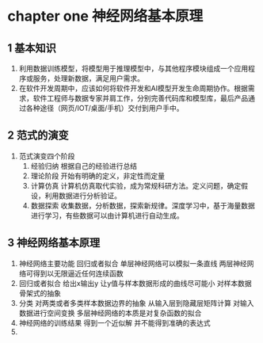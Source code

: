 # chapter one 神经网络基本原理

## 1 基本知识

1. 利用数据训练模型，将模型用于推理模型中，与其他程序模块组成一个应用程序或服务，处理新数据，满足用户需求。
2. 在软件开发周期中，应该如何将软件开发和AI模型开发生命周期协作。根据需求，软件工程师与数据专家并肩工作，分别完善代码库和模型库，最后产品通过各种途径（网页/IOT/桌面/手机）交付到用户手中。

## 2 范式的演变

1. 范式演变四个阶段 
   1. 经验归纳  根据自己的经验进行总结
   2. 理论阶段  开始有明确的定义，非定性而定量
   3. 计算仿真  计算机仿真取代实验，成为常规科研方法。定义问题，确定假设，利用数据进行分析验证。
   4. 数据探索  收集数据，分析数据，探索新规律。深度学习中，基于海量数据进行学习，有些数据可以由计算机进行自动生成。

## 3 神经网络基本原理

1. 神经网络主要功能  回归或者拟合  单层神经网络可以模拟一条直线   两层神经网络可得到以无限逼近任何连续函数
1. 回归或者拟合  给出x输出y  让y值与样本数据形成的曲线尽可能小  对样本数据骨架式的抽象
1. 分类   对两类或者多类样本数据边界的抽象  从输入层到隐藏层矩阵计算  对输入数据进行空间变换     多层神经网络的本质是对复杂函数的拟合  
1. 神经网络的训练结果  得到一个近似解  并不能得到准确的表达式
1. 
